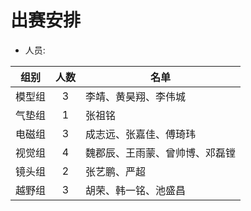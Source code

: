 
# 出赛安排

- 人员:

组别 | 人数 | 名单
----|:------:|----
模型组 | 3 | 李靖、黄昊翔、李伟城
气垫组 | 1 | 张祖铭
电磁组 | 3 | 成志远、张嘉佳、傅琦玮
视觉组 | 4 | 魏郡辰、王雨蒙、曾帅博、邓磊镗
镜头组 | 2 | 张艺鹏、严超
越野组 | 3 | 胡荣、韩一铭、池盛昌
